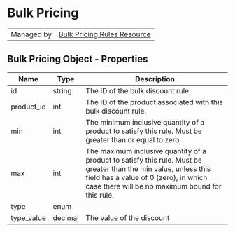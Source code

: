 # Bulk Pricing

|||
|---|---|
| Managed by | [Bulk Pricing Rules Resource](/api/stores/v2/products/discount_rules)

## Bulk Pricing Object - Properties

| Name | Type | Description |
| --- | --- | --- |
| id | string | The ID of the bulk discount rule. |
| product_id | int | The ID of the product associated with this bulk discount rule. |
| min | int | The minimum inclusive quantity of a product to satisfy this rule. Must be greater than or equal to zero. |
| max | int | The maximum inclusive quantity of a product to satisfy this rule. Must be greater than the min value, unless this field has a value of 0 (zero), in which case there will be no maximum bound for this rule. |
| type | enum |
| type_value | decimal | The value of the discount |
